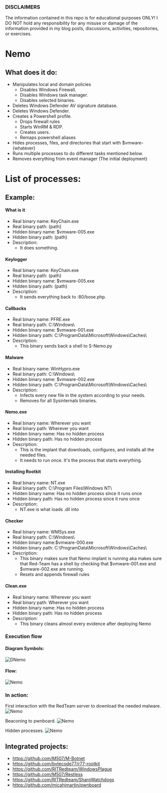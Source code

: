 
### DISCLAIMERS
The information contained in this repo is for educational purposes ONLY! I DO NOT hold any responsibility for any misuse or damage of the information provided in my blog posts, discussions, activities, repositories, or exercises.

# Nemo

## What does it do:
- Manipulates local and domain policies
  - Disables Windows Firewall.
  - Disables Windows task manager.
  - Disables selected binaries.
- Deletes Windows Defender AV signature database.
- Deletes Windows Defender.
- Creates a Powershell profile.
  - Drops firewall rules
  - Starts WinRM & RDP.
  - Creates users.
  - Remaps powershell aliases
- Hides processes, files, and directories that start with $vmware-{whatever}
- Runs multiple processes to do different tasks mentioned below.
- Removes everything from event manager (The initial deployment)




# List of processes:
## Example:
#### What is it
- Real binary name: KeyChain.exe
- Real binary path: {path}
- Hidden binary name: $vmware-005.exe
- Hidden binary path: {path}
- Description:
  - It does something.

#### Keylogger 
- Real binary name: KeyChain.exe
- Real binary path: {path}
- Hidden binary name: $vmware-005.exe
- Hidden binary path: {path}
- Description:
  - It sends everything back to <IP>:80/bose.php.

#### Callbacks
- Real binary name: PFRE.exe
- Real binary path: C:\Windows\
- Hidden binary name: $vmware-001.exe
- Hidden binary path: C:\ProgramData\Microsoft\Windows\Caches\
- Description:
  - This binary sends back a shell to S-Nemo.py

#### Malware 
- Real binary name: WinHypro.exe
- Real binary path: C:\Windows\
- Hidden binary name: $vmware-002.exe
- Hidden binary path: C:\ProgramData\Microsoft\Windows\Caches\
- Description:
  - Infects every new file in the system according to your needs.
  - Removes for all Sysinternals binaries.

#### Nemo.exe
- Real binary name: Wherever you want
- Real binary path: Wherever you want
- Hidden binary name: Has no hidden process 
- Hidden binary path: Has no hidden process
- Description:
  - This is the implant that downloads, configures, and installs all the needed files.
  - It needs to run once. It's the process that starts everything.

#### Installing Rootkit
- Real binary name: NT.exe
- Real binary path: C:\Program Files\Windows NT\
- Hidden binary name: Has no hidden process since it runs once
- Hidden binary path: Has no hidden process since it runs once
- Description:
  - NT.exe is what loads <name>.dll into <Key>

#### Checker
- Real binary name: WMSys.exe
- Real binary path: C:\Windows\
- Hidden binary name:$vmware-000.exe
- Hidden binary path: C:\ProgramData\Microsoft\Windows\Caches\
- Description:
  - This binary makes sure that Nemo implant is running aka makes sure that Red-Team has a shell by checking that $vmware-001.exe and $vmware-002.exe are running. 
  - Resets and appends firewall rules
  
#### Clean.exe
- Real binary name: Wherever you want
- Real binary path: Wherever you want
- Hidden binary name: Has no hidden process 
- Hidden binary path: Has no hidden process
- Description:
  - This binary cleans almost every evidence after deploying Nemo

### Execution flow
#### Diagram Symbols:
![DNemo](https://github.com/M507/Nemo/raw/master/Examples/NemoDiagramD.png)
#### Flow:
![Nemo](https://github.com/M507/Nemo/raw/master/Examples/NemoDiagram.png)
### In action:
First interaction with the RedTeam server to download the needed malware.
![Nemo](https://github.com/M507/Nemo/raw/master/Examples/HTTPLoading.png)

Beaconing to pwnboard.
![Nemo](https://github.com/M507/Nemo/raw/master/Examples/In-action.PNG)

Hidden processes.
![Nemo](https://github.com/M507/Nemo/blob/master/Examples/NemoProcesses.PNG)

## Integrated projects:
- https://github.com/M507/M-Botnet
- https://github.com/bytecode77/r77-rootkit
- https://github.com/RITRedteam/WindowsPlague
- https://github.com/M507/Restless
- https://github.com/RITRedteam/SharpWatchdogs
- https://github.com/micahjmartin/pwnboard
